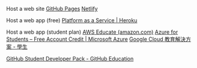 Host a web site
[GitHub Pages](https://pages.github.com/)
[Netlify](https://www.netlify.com/)

Host a web app (free)
[Platform as a Service | Heroku](https://www.heroku.com/platform)

Host a web app (student plan)
[AWS Educate (amazon.com)](https://aws.amazon.com/tw/education/awseducate/)
[Azure for Students – Free Account Credit | Microsoft Azure](https://azure.microsoft.com/en-us/free/students/)
[Google Cloud 教育解決方案 - 學生](https://cloud.google.com/edu/students)

[GitHub Student Developer Pack - GitHub Education](https://education.github.com/pack)
